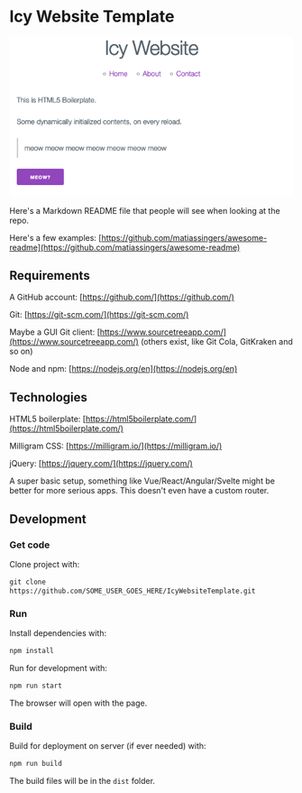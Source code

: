 # Icy Website Template

![image](./docs/example.png)

Here's a Markdown README file that people will see when looking at the repo.

Here's a few examples: [https://github.com/matiassingers/awesome-readme](https://github.com/matiassingers/awesome-readme)

## Requirements

A GitHub account: [https://github.com/](https://github.com/)

Git: [https://git-scm.com/](https://git-scm.com/)

Maybe a GUI Git client: [https://www.sourcetreeapp.com/](https://www.sourcetreeapp.com/) (others exist, like Git Cola, GitKraken and so on)

Node and npm: [https://nodejs.org/en](https://nodejs.org/en)

## Technologies

HTML5 boilerplate: [https://html5boilerplate.com/](https://html5boilerplate.com/)

Milligram CSS: [https://milligram.io/](https://milligram.io/)

jQuery: [https://jquery.com/](https://jquery.com/)

A super basic setup, something like Vue/React/Angular/Svelte might be better for more serious apps. This doesn't even have a custom router.

## Development

### Get code

Clone project with:
```
git clone https://github.com/SOME_USER_GOES_HERE/IcyWebsiteTemplate.git
```

### Run

Install dependencies with:
```bash
npm install
```

Run for development with:
```bash
npm run start
```

The browser will open with the page.

### Build

Build for deployment on server (if ever needed) with:
```bash
npm run build
```

The build files will be in the `dist` folder.